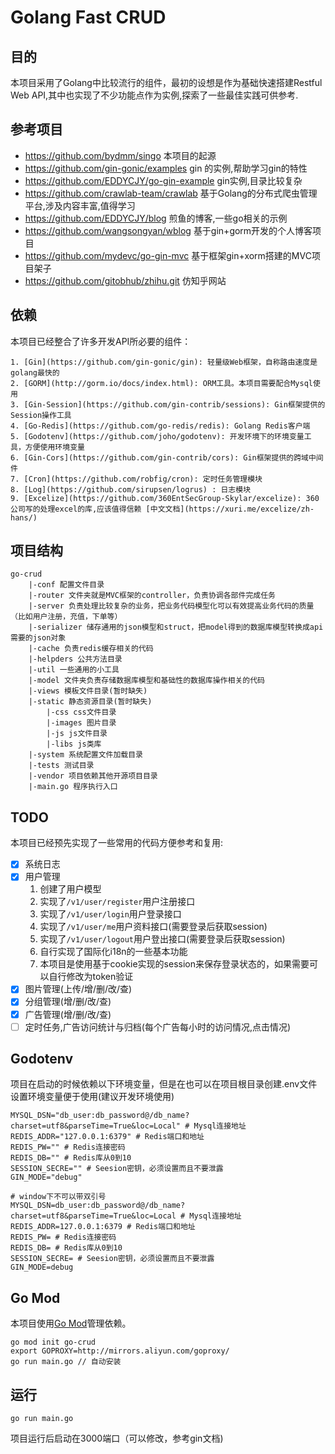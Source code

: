 # Golang Fast CRUD

## 目的

本项目采用了Golang中比较流行的组件，最初的设想是作为基础快速搭建Restful Web API,其中也实现了不少功能点作为实例,探索了一些最佳实践可供参考. 

## 参考项目 

   - https://github.com/bydmm/singo   本项目的起源
   - https://github.com/gin-gonic/examples  gin 的实例,帮助学习gin的特性
   - https://github.com/EDDYCJY/go-gin-example gin实例,目录比较复杂
   - https://github.com/crawlab-team/crawlab   基于Golang的分布式爬虫管理平台,涉及内容丰富,值得学习
   - https://github.com/EDDYCJY/blog 煎鱼的博客,一些go相关的示例
   - https://github.com/wangsongyan/wblog 基于gin+gorm开发的个人博客项目
   - https://github.com/mydevc/go-gin-mvc 基于框架gin+xorm搭建的MVC项目架子
   - https://github.com/gitobhub/zhihu.git 仿知乎网站

## 依赖

本项目已经整合了许多开发API所必要的组件：

    1. [Gin](https://github.com/gin-gonic/gin): 轻量级Web框架，自称路由速度是golang最快的 
    2. [GORM](http://gorm.io/docs/index.html): ORM工具。本项目需要配合Mysql使用 
    3. [Gin-Session](https://github.com/gin-contrib/sessions): Gin框架提供的Session操作工具
    4. [Go-Redis](https://github.com/go-redis/redis): Golang Redis客户端
    5. [Godotenv](https://github.com/joho/godotenv): 开发环境下的环境变量工具，方便使用环境变量
    6. [Gin-Cors](https://github.com/gin-contrib/cors): Gin框架提供的跨域中间件
    7. [Cron](https://github.com/robfig/cron): 定时任务管理模块
    8. [Log](https://github.com/sirupsen/logrus) : 日志模块
    9. [Excelize](https://github.com/360EntSecGroup-Skylar/excelize): 360公司写的处理excel的库,应该值得信赖 [中文文档](https://xuri.me/excelize/zh-hans/)

## 项目结构

```
go-crud
    |-conf 配置文件目录
    |-router 文件夹就是MVC框架的controller，负责协调各部件完成任务
    |-server 负责处理比较复杂的业务，把业务代码模型化可以有效提高业务代码的质量（比如用户注册，充值，下单等）
    |-serializer 储存通用的json模型和struct，把model得到的数据库模型转换成api需要的json对象
    |-cache 负责redis缓存相关的代码
    |-helpders 公共方法目录
    |-util 一些通用的小工具
    |-model 文件夹负责存储数据库模型和基础性的数据库操作相关的代码
    |-views 模板文件目录(暂时缺失)
    |-static 静态资源目录(暂时缺失)
        |-css css文件目录
        |-images 图片目录
        |-js js文件目录
        |-libs js类库
    |-system 系统配置文件加载目录
    |-tests 测试目录
    |-vendor 项目依赖其他开源项目目录
    |-main.go 程序执行入口
```

## TODO

本项目已经预先实现了一些常用的代码方便参考和复用:
- [X] 系统日志
- [X] 用户管理
    1. 创建了用户模型
    2. 实现了```/v1/user/register```用户注册接口
    3. 实现了```/v1/user/login```用户登录接口
    4. 实现了```/v1/user/me```用户资料接口(需要登录后获取session)
    5. 实现了```/v1/user/logout```用户登出接口(需要登录后获取session)
    6. 自行实现了国际化i18n的一些基本功能
    7. 本项目是使用基于cookie实现的session来保存登录状态的，如果需要可以自行修改为token验证
- [X] 图片管理(上传/增/删/改/查)
- [X] 分组管理(增/删/改/查)
- [X] 广告管理(增/删/改/查)
- [ ] 定时任务,广告访问统计与归档(每个广告每小时的访问情况,点击情况)

## Godotenv

项目在启动的时候依赖以下环境变量，但是在也可以在项目根目录创建.env文件设置环境变量便于使用(建议开发环境使用)
    
```shell
MYSQL_DSN="db_user:db_password@/db_name?charset=utf8&parseTime=True&loc=Local" # Mysql连接地址
REDIS_ADDR="127.0.0.1:6379" # Redis端口和地址
REDIS_PW="" # Redis连接密码
REDIS_DB="" # Redis库从0到10
SESSION_SECRE="" # Seesion密钥，必须设置而且不要泄露
GIN_MODE="debug"
```
    
```shell
# window下不可以带双引号
MYSQL_DSN=db_user:db_password@/db_name?charset=utf8&parseTime=True&loc=Local # Mysql连接地址
REDIS_ADDR=127.0.0.1:6379 # Redis端口和地址
REDIS_PW= # Redis连接密码
REDIS_DB= # Redis库从0到10
SESSION_SECRE= # Seesion密钥，必须设置而且不要泄露
GIN_MODE=debug
```

## Go Mod

本项目使用[Go Mod](https://github.com/golang/go/wiki/Modules)管理依赖。
   
```shell
go mod init go-crud
export GOPROXY=http://mirrors.aliyun.com/goproxy/
go run main.go // 自动安装
```
## 运行

```shell
go run main.go
```

项目运行后启动在3000端口（可以修改，参考gin文档)
